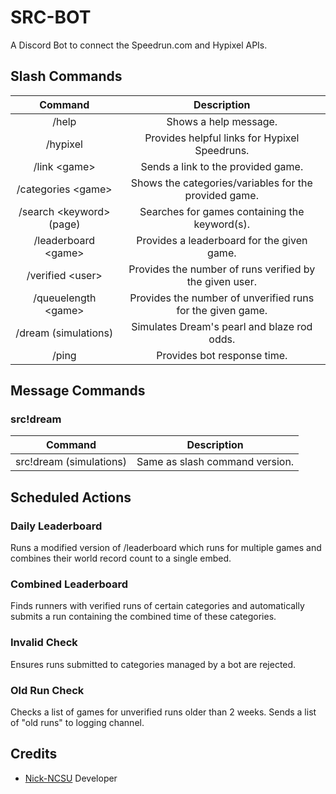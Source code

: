 # SRC-BOT
A Discord Bot to connect the Speedrun.com and Hypixel APIs.

## Slash Commands
Command|Description
:-----:|:-----:
/help|Shows a help message.
/hypixel|Provides helpful links for Hypixel Speedruns.
/link \<game>|Sends a link to the provided game.
/categories \<game>|Shows the categories/variables for the provided game.
/search \<keyword> (page)|Searches for games containing the keyword(s).
/leaderboard \<game>|Provides a leaderboard for the given game.
/verified \<user>|Provides the number of runs verified by the given user.
/queuelength \<game>|Provides the number of unverified runs for the given game. 
/dream (simulations)|Simulates Dream\'s pearl and blaze rod odds.
/ping|Provides bot response time.

## Message Commands
### src!dream
Command|Description
:-----:|:-----:
src!dream (simulations)|Same as slash command version.

## Scheduled Actions
### Daily Leaderboard
Runs a modified version of /leaderboard which runs for multiple games and combines their world record count to a single embed.

### Combined Leaderboard
Finds runners with verified runs of certain categories and automatically submits a run containing the combined time of these categories.

### Invalid Check
Ensures runs submitted to categories managed by a bot are rejected.

### Old Run Check
Checks a list of games for unverified runs older than 2 weeks. Sends a list of "old runs" to logging channel.

## Credits
* [Nick-NCSU](https://github.com/Nick-NCSU) Developer
